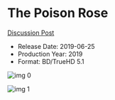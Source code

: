 # The Poison Rose

[Discussion Post](https://www.avsforum.com/threads/bass-eq-for-filtered-movies.2995212/post-58153354)

* Release Date: 2019-06-25
* Production Year: 2019
* Format: BD/TrueHD 5.1

![img 0](https://i.imgur.com/mIBIHmM.jpg)

![img 1](https://i.imgur.com/uWuNzhp.png)

